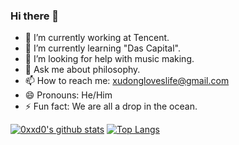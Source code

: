 ### Hi there 👋

<!--
**0xxd0/0xxd0** is a ✨ _special_ ✨ repository because its `README.md` (this file) appears on your GitHub profile.

Here are some ideas to get you started:
-->

- 🔭 I’m currently working at Tencent.
- 🌱 I’m currently learning "Das Capital".
- 🤔 I’m looking for help with music making.
- 💬 Ask me about philosophy.
- 📫 How to reach me: xudongloveslife@gmail.com
- 😄 Pronouns: He/Him
- ⚡ Fun fact: We are all a drop in the ocean.


[![0xxd0's github stats](https://github-readme-stats.vercel.app/api?username=0xxd0&count_private=true&show_icons=true&theme=buefy)](https://github.com/0xxd0)
[![Top Langs](https://github-readme-stats.vercel.app/api/top-langs/?username=0xxd0&layout=compact&langs_count=5&theme=buefy)](https://github.com/0xxd0)
